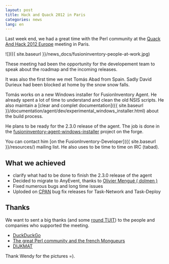 ```yaml
---
layout: post
title: Hack and Quack 2012 in Paris
categories: news
lang: en
---
```


Last week end, we had a great time with the Perl community at the
[Quack And Hack 2012 Europe](http://act.yapc.eu/qh2012eu/) meeting in Paris.

![]({{ site.baseurl }}/news_docs/fusioninventory-people-at-work.jpg)

These meeting had been the opportunity for the developement team to speak about the
roadmap and the incoming releases.

It was also the first time we met Tomás Abad from Spain. Sadly David Durieux had been
blocked at home by the snow snow falls.

Tomás works on a new 
Windows installer for FusionInventory Agent. He already spent a lot of time to understand
and clean the old NSIS scripts. He also maintain a
[clear and complet documentation]({{ site.baseurl }}/documentation/agent/dev/experimental_windows_installer.html) about
the build process.

He plans to be ready for the 2.3.0 release of the agent. The job is done in the
[fusioninventory-agent-windows-installer](http://forge.fusioninventory.org/projects/fusioninventory-agent-windows-installer)
project on the forge.

You can contact him [on the FusionInventory-Developer]({{ site.baseurl }}/resources/) mailing list. He also
uses to be time to time on IRC (tabad).

## What we achieved

* clarify what had to be done to finish the 2.3.0 release of the agent
* Decided to migrate to AnyEvent, thanks to [Olivier Mengué ( dolmen )](http://o.mengue.free.fr/)
* Fixed numerous bugs and long time issues
* Uploded on [CPAN](http://www.metacpan.org) bug fix releases for Task-Network and Task-Deploy

## Thanks

We want to sent a big thanks (and some [round TUIT](http://en.wiktionary.org/wiki/round_tuit))
to the people and companies who supported the meeting.

* [DuckDuckGo](https://duckduckgo.com/)
* [The great Perl community and the french Mongueurs](http://mongueurs.net/)
* [DIJKMAT](http://www.dijkmat.nl/)

Thank Wendy for the pictures =).
